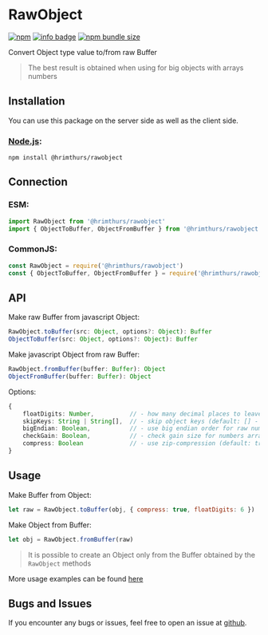 # RawObject

[![npm](https://img.shields.io/npm/v/@hrimthurs/rawobject.svg)](https://npmjs.com/@hrimthurs/rawobject)
[![info badge](https://img.shields.io/npm/dt/@hrimthurs/rawobject.svg)](http://npm-stat.com/charts.html?package=@hrimthurs/rawobject)
[![npm bundle size](https://img.shields.io/bundlephobia/min/@hrimthurs/rawobject.svg)](https://img.shields.io/bundlephobia/min/@hrimthurs/rawobject)

Convert Object type value to/from raw Buffer

> The best result is obtained when using for big objects with arrays numbers

## Installation

You can use this package on the server side as well as the client side.

### [Node.js](http://nodejs.org/):

~~~
npm install @hrimthurs/rawobject
~~~

## Connection

### ESM:

~~~ javascript
import RawObject from '@hrimthurs/rawobject'
import { ObjectToBuffer, ObjectFromBuffer } from '@hrimthurs/rawobject'
~~~

### CommonJS:

~~~ javascript
const RawObject = require('@hrimthurs/rawobject')
const { ObjectToBuffer, ObjectFromBuffer } = require('@hrimthurs/rawobject')
~~~

## API

Make raw Buffer from javascript Object:

~~~ typescript
RawObject.toBuffer(src: Object, options?: Object): Buffer
ObjectToBuffer(src: Object, options?: Object): Buffer
~~~

Make javascript Object from raw Buffer:

~~~ typescript
RawObject.fromBuffer(buffer: Buffer): Object
ObjectFromBuffer(buffer: Buffer): Object
~~~

Options:

~~~ typescript
{
    floatDigits: Number,          // - how many decimal places to leave in float numbers (default: 0 - no trunc float)
    skipKeys: String | String[],  // - skip object keys (default: [] - no skip keys)
    bigEndian: Boolean,           // - use big endian order for raw numbers (default: true)
    checkGain: Boolean,           // - check gain size for numbers arrays (default: true)
    compress: Boolean             // - use zip-compression (default: true)
}
~~~

## Usage

Make Buffer from Object:

~~~ javascript
let raw = RawObject.toBuffer(obj, { compress: true, floatDigits: 6 })
~~~

Make Object from Buffer:

~~~ javascript
let obj = RawObject.fromBuffer(raw)
~~~

> It is possible to create an Object only from the Buffer obtained by the `RawObject` methods

More usage examples can be found [here](./examples/example.js)

## Bugs and Issues

If you encounter any bugs or issues, feel free to open an issue at
[github](https://github.com/hrimthurs/RawObject).
